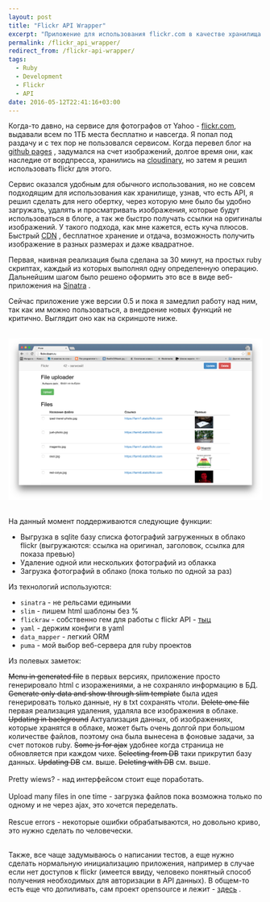 ```yaml
---
layout: post
title: "Flickr API Wrapper"
excerpt: "Приложение для использования flickr.com в качестве хранилища изображений (например для блога)"
permalink: /flickr_api_wrapper/
redirect_from: /flickr-api-wrapper/
tags:
  - Ruby
  - Development
  - Flickr
  - API
date: 2016-05-12T22:41:16+03:00
---
```


Когда-то давно, на сервисе для фотографов от Yahoo - <a href="https://flickr.com/" target="_blank">flickr.com</a>, выдавали всем по 1ТБ места
бесплатно и навсегда. Я попал под раздачу и с тех пор не пользовался сервисом. Когда перевел блог
на <a href="https://pages.github.com/" target="_blank">github pages</a> , задумался на счет изображений, долгое время они, как наследие от вордпресса, хранились
на <a href="http://cloudinary.com/" target="_blank">cloudinary</a>, но затем я решил использовать flickr для этого.

Cервис оказался удобным для обычного использования, но не совсем подходящим для
использования как хранилище, узнав, что есть API, я решил сделать для него обертку, через
которую мне было бы удобно загружать, удалять и просматривать изображения, которые будут
использоваться в блоге, а так же быстро получать ссылки на оригиналы изображений. У такого подхода,
как мне кажется, есть куча плюсов. Быстрый <a href="https://ru.wikipedia.org/wiki/Content_Delivery_Network" target="_blank">CDN</a> , бесплатное хранение и отдача, возможность получить
изображение в разных размерах и даже квадратное.

Первая, наивная реализация была сделана за 30 минут, на простых ruby скриптах, каждый из которых
выполнял одну определенную операцию. Дальнейшим шагом было решено оформить это все в виде
веб-приложения на <a href="http://www.sinatrarb.com/" target="_blank">Sinatra</a> .

Сейчас приложение уже версии 0.5 и пока я замедлил работу над ним, так как им можно пользоваться,
а внедрение новых функций не критично. Выглядит оно как на скриншоте ниже.

<br>
<img src="https://raw.githubusercontent.com/tonymadbrain/flickr_api/master/screenshot.png">
<br>
<br>

На данный момент поддерживаются следующие функции:

* Выгрузка в sqlite базу списка фотографий загруженных в облако flickr
(выгружаются: ссылка на оригинал, заголовок, ссылка для показа превью)
* Удаление одной или нескольких фотографий из облакка
* Загрузка фотографий в облако (пока только по одной за раз)

Из технологий используются:

* `sinatra` - не рельсами едиными
* `slim` - пишем html шаблоны без %
* `flickraw` - собственно гем для работы с flickr API - <a href="https://github.com/hanklords/flickraw" target="_blank">тыц</a>
* `yaml` - держим конфиги в yaml
* `data_mapper` - легкий ORM
* `puma` - мой выбор веб-сервера для ruby проектов

Из полевых заметок:

<s>Menu in generated file</s> в первых версиях, приложение просто генерировало html с
изоражениями, а не сохраняло информацию в БД.
<s>Generate only data and show through slim template</s> была идея генерировать только данные, ну
в txt сохранять чтоли.
<s>Delete one file</s> первая реализация удаления, удаляла все изображения в облаке.
<s>Updating in background</s> Актуализация данных, об изображениях, которые хранятся в облаке,
может быть очень долгой при большом количестве файлов, поэтому она была вынесена в фоновые задачи,
за счет потоков ruby.
<s>Some js for ajax</s> удобнее когда страница не обновляется при каждом чихе.
<s>Selecting from DB</s> таки прикрутил базу данных.
<s>Updating DB</s> см. выше.
<s>Deleting with DB</s> см. выше.<br><br>
Pretty wiews? - над интерфейсом стоит еще поработать.<br><br>
Upload many files in one time - загрузка файлов пока возможна только по одному и не через ajax,
это хочется переделать.<br><br>
Rescue errors - некоторые ошибки обрабатываются, но довольно криво, это нужно сделать по
человечески.<br><br>

Также, все чаще задумываюсь о написании тестов, а еще нужно сделать нормальную инициализацию
приложения, например в случае если нет доступов к flickr (имеется ввиду, человеко понятный способ
получения необходимых для авторизации в API данных). В общем-то есть еще что допиливать, сам проект
opensource и лежит - <a href="https://github.com/tonymadbrain/flickr_api" target="_blank">здесь</a> .
